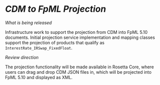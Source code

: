 # *CDM to FpML Projection*

_What is being released_

Infrastructure work to support the projection from CDM into FpML 5.10 documents.  Initial projection service implementation and  mapping classes support the projection of products that qualify as `InterestRate_IRSwap_FixedFloat`.

_Review direction_

The projection functionality will be made available in Rosetta Core, where users can drag and drop CDM JSON files in, which will be projected into FpML 5.10 and displayed as XML.
